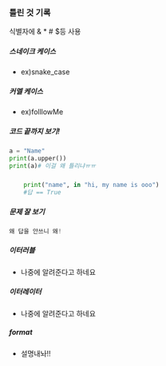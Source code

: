 ### 틀린 것 기록

식별자에 & * # $등 사용 

##### 스네이크 케이스
- ex)snake_case
##### 커멜 케이스
- ex)folllowMe


##### 코드 끝까지 보기!
```python
a = "Name"
print(a.upper())
print(a)# 이걸 왜 틀리냐ㅠㅠ
```

##### 
```python
	print("name", in "hi, my name is ooo")
	#답 == True
```

##### 문제 잘 보기
```python
왜 답을 안쓰니 왜!
```


##### 이터러블 
- 나중에 알려준다고 하네요

##### 이터레이터
- 나중에 알려준다고 하네요

##### format
- 설명내놔!!

